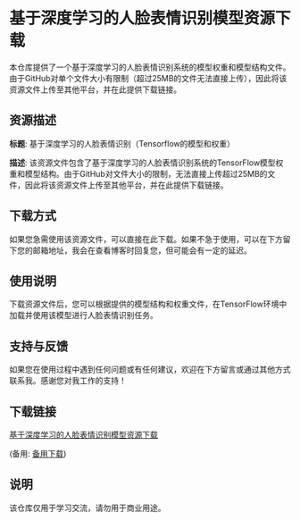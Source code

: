 # 基于深度学习的人脸表情识别模型资源下载

本仓库提供了一个基于深度学习的人脸表情识别系统的模型权重和模型结构文件。由于GitHub对单个文件大小有限制（超过25MB的文件无法直接上传），因此将该资源文件上传至其他平台，并在此提供下载链接。

## 资源描述

**标题**: 基于深度学习的人脸表情识别（Tensorflow的模型和权重）

**描述**: 该资源文件包含了基于深度学习的人脸表情识别系统的TensorFlow模型权重和模型结构。由于GitHub对文件大小的限制，无法直接上传超过25MB的文件，因此将该资源文件上传至其他平台，并在此提供下载链接。

## 下载方式

如果您急需使用该资源文件，可以直接在此下载。如果不急于使用，可以在下方留下您的邮箱地址，我会在查看博客时回复您，但可能会有一定的延迟。

## 使用说明

下载资源文件后，您可以根据提供的模型结构和权重文件，在TensorFlow环境中加载并使用该模型进行人脸表情识别任务。

## 支持与反馈

如果您在使用过程中遇到任何问题或有任何建议，欢迎在下方留言或通过其他方式联系我。感谢您对我工作的支持！

## 下载链接
[基于深度学习的人脸表情识别模型资源下载](https://pan.quark.cn/s/f3a9011011c0) 

(备用: [备用下载](https://pan.baidu.com/s/1pbPR_VjVKZFv6lefn6gHkQ?pwd=1234))

## 说明

该仓库仅用于学习交流，请勿用于商业用途。
